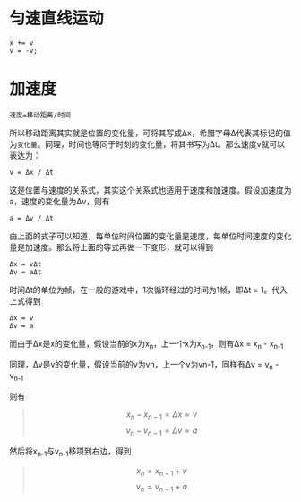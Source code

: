# 匀速直线运动
    x += v
    v = -v;



# 加速度
    
    速度=移动距离/时间

所以移动距离其实就是位置的变化量，可将其写成Δx，希腊字母Δ代表其标记的值为`变化量`。同理，时间也等同于时刻的变化量，将其书写为Δt。那么速度v就可以表达为：

    v = Δx / Δt

这是位置与速度的关系式，其实这个关系式也适用于速度和加速度。假设加速度为a，速度的变化量为Δv，则有

    a = Δv / Δt

由上面的式子可以知道，每单位时间位置的变化量是速度，每单位时间速度的变化量是加速度。那么将上面的等式再做一下变形，就可以得到

    Δx = vΔt
    Δv = aΔt

时间Δt的单位为帧，在一般的游戏中，1次循环经过的时间为1帧，即Δt = 1。代入上式得到

    Δx = v
    Δv = a

而由于Δx是x的变化量，假设当前的x为x<sub>n</sub>，上一个x为x<sub>n-1</sub>，则有Δx = x<sub>n</sub> - x<sub>n-1</sub>

同理，Δv是v的变化量，假设当前的v为vn，上一个v为vn-1，同样有Δv = v<sub>n</sub> - v<sub>n-1</sub>

则有

>$$x_{n} - x_{n-1} = Δx = v$$
>$$v_{n} - v_{n-1} = Δv = a$$

然后将x<sub>n-1</sub>与v<sub>n-1</sub>移项到右边，得到
>$$x_{n} = x_{n-1} + v$$
>$$v_{n} = v_{n-1} + a$$